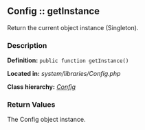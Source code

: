 
Config :: getInstance
-------------------------------------------

Return the current object instance (Singleton).


### Description ###

**Definition:** `public function getInstance()`

**Located in:** *system/libraries/Config.php*

**Class hierarchy:** *[Config](../Config.md)*


### Return Values ###

The Config object instance.
